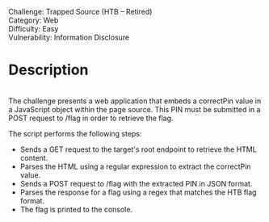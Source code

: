 Challenge: Trapped Source (HTB – Retired) <br> Category: Web <br> Difficulty: Easy <br> Vulnerability: Information Disclosure

<h1>Description</h1>
<br>
The challenge presents a web application that embeds a correctPin value in a JavaScript object within the page source. This PIN must be submitted in a POST request to /flag in order to retrieve the flag.

The script performs the following steps:
<ul>
<li>Sends a GET request to the target's root endpoint to retrieve the HTML content.</li>
<li>Parses the HTML using a regular expression to extract the correctPin value.</li>
<li>Sends a POST request to /flag with the extracted PIN in JSON format.</li>
<li>Parses the response for a flag using a regex that matches the HTB flag format.</li>
<li>The flag is printed to the console.</li>

